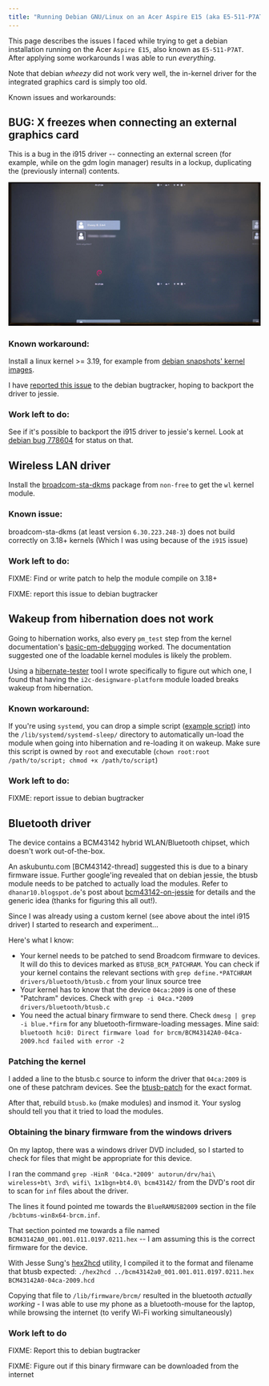 ```yaml
---
title: "Running Debian GNU/Linux on an Acer Aspire E15 (aka E5-511-P7AT)"
---
```


This page describes the issues I faced while trying to get a debian
installation running on the Acer `Aspire E15`, also known as
`E5-511-P7AT`. After applying some workarounds I was able to run
*everything*.

Note that debian *wheezy* did not work very well, the in-kernel driver
for the integrated graphics card is simply too old.

Known issues and workarounds:

## BUG: X freezes when connecting an external graphics card

This is a bug in the i915 driver -- connecting an external screen
(for example, while on the gdm login manager)
results in a lockup, duplicating the (previously internal) contents.

![screen locking up example](/assets/images/acer-screen-lockup.jpg)

### Known workaround:
Install a linux kernel >= 3.19, for example from
[debian snapshots' kernel images][snapshotlinux].

I have [reported this issue][deb778604] to the debian bugtracker,
hoping to backport the driver to jessie.

### Work left to do:

See if it's possible to backport the i915 driver to jessie's kernel.
Look at [debian bug 778604][deb778604] for status on that.

[snapshotlinux]: http://snapshot.debian.org/package/linux/
[deb778604]: https://bugs.debian.org/cgi-bin/bugreport.cgi?bug=778604

## Wireless LAN driver

Install the [broadcom-sta-dkms] package from `non-free` to get the `wl`
kernel module.

### Known issue:
broadcom-sta-dkms (at least version `6.30.223.248-3`) does not build
correctly on 3.18+ kernels (Which I was using because of the `i915`
issue)

### Work left to do:

FIXME: Find or write patch to help the module compile on 3.18+

FIXME: report this issue to debian bugtracker

[broadcom-sta-dkms]: https://packages.debian.org/jessie/broadcom-sta-dkms

## Wakeup from hibernation does not work

Going to hibernation works, also every `pm_test` step from the
kernel documentation's [basic-pm-debugging] worked.
The documentation suggested one of the
loadable kernel modules is likely the problem.

Using a [hibernate-tester] tool I wrote specifically to figure out which one,
I found that having the `i2c-designware-platform` module loaded breaks wakeup
from hibernation.

### Known workaround:

If you're using `systemd`, you can drop a simple script ([example script]) into the
`/lib/systemd/systemd-sleep/` directory to automatically un-load the module when
going into hibernation and re-loading it on wakeup. Make sure this script
is owned by `root` and executable
(`chown root:root /path/to/script; chmod +x /path/to/script`)

### Work left to do:

FIXME: report issue to debian bugtracker

[basic-pm-debugging]: https://www.kernel.org/doc/Documentation/power/basic-pm-debugging.txt
[hibernate-tester]: https://github.com/dannyedel/hibernate-tester
[example script]: /assets/downloads/remove-faulty-module

## Bluetooth driver

The device contains a BCM43142 hybrid WLAN/Bluetooth chipset, which doesn't work
out-of-the-box.

An askubuntu.com [BCM43142-thread] suggested this is due to a binary firmware
issue.
Further google'ing revealed that on debian jessie, the btusb module
needs to be patched to actually load the modules. Refer to
`dhanar10.blogspot.de`'s post about [bcm43142-on-jessie] for details
and the generic idea (thanks for figuring this all out!).

Since I was already using a custom kernel (see above about the intel
i915 driver) I started to research and experiment...

Here's what I know:

* Your kernel needs to be patched to send Broadcom firmware to devices.
It will do this to devices marked as `BTUSB_BCM_PATCHRAM`.
You can check if your kernel contains the relevant sections with
`grep define.*PATCHRAM drivers/bluetooth/btusb.c` from your linux source tree
* Your kernel has to know that the device `04ca:2009` is one of these "Patchram"
devices. Check with
`grep -i 04ca.*2009 drivers/bluetooth/btusb.c`
* You need the actual binary firmware to send there. Check `dmesg | grep -i blue.*firm`
for any bluetooth-firmware-loading messages.
Mine said:
  `bluetooth hci0: Direct firmware load for brcm/BCM43142A0-04ca-2009.hcd failed with error -2`

### Patching the kernel
I added a line to the btusb.c source to inform the driver
that `04ca:2009` is one of these patchram devices.
See the [btusb-patch] for the exact format.

After that, rebuild `btusb.ko` (make modules) and insmod it.
Your syslog should tell you that it tried to load the modules.

### Obtaining the binary firmware from the windows drivers
On my laptop, there was a windows driver DVD included, so I started to check
for files that might be appropriate for this device.

I ran the command
`grep -HinR '04ca.*2009' autorun/drv/hai\ wireless+bt\ 3rd\ wifi\ 1x1bgn+bt4.0\ bcm43142/`
from the DVD's root dir to scan for `inf` files about the driver.

The lines it found pointed me towards the `BlueRAMUSB2009` section
in the file `/bcbtums-win8x64-brcm.inf`.

That section pointed me towards a file named
`BCM43142A0_001.001.011.0197.0211.hex` --
I am assuming this is the correct firmware for the device.

With Jesse Sung's [hex2hcd] utility, I compiled it to the format
and filename that btusb expected:
`./hex2hcd ../bcm43142a0_001.001.011.0197.0211.hex BCM43142A0-04ca-2009.hcd`

Copying that file to `/lib/firmware/brcm/` resulted in the bluetooth
*actually working* - I was able to use my phone as a bluetooth-mouse
for the laptop, while browsing the internet (to verify Wi-Fi working
simultaneously)

### Work left to do

FIXME: Report this to debian bugtracker

FIXME: Figure out if this binary firmware can be downloaded
from the internet

[btusb-patch]: /assets/downloads/bcm43142a0.patch
[hex2hcd]: https://github.com/jessesung/hex2hcd
[BCM34142-thread]: http://askubuntu.com/questions/533043/bluetooth-not-working-on-ubuntu-14-04-with-dell-inspiron-15-3521
[bcm43142-on-jessie]: http://dhanar10.blogspot.de/2014/05/bcm43142-bluetooth-getting-it-to-work.html
